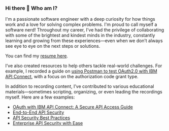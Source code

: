 ### Hi there 👋 Who am I?

I'm a passionate software engineer with a deep curiosity for how things work and a love for solving complex problems. I'm proud to call myself a software nerd! Throughout my career, I've had the privilege of collaborating with some of the brightest and kindest minds in the industry, constantly learning and growing from these experiences—even when we don’t always see eye to eye on the next steps or solutions.

You can find my [resume here](https://github.com/shiup/shiup/blob/main/resume.md).

I’ve also created resources to help others tackle real-world challenges. For example, I recorded a guide on [using Postman to test OAuth2.0 with IBM API Connect](https://www.youtube.com/watch?v=-Ha7OST5WvQ), with a focus on the authorization code grant type.

In addition to recording content, I’ve contributed to various educational materials—sometimes scripting, organizing, or even leading the recordings myself. Here are a few examples:
- [OAuth with IBM API Connect: A Secure API Access Guide](https://mediacenter.ibm.com/media/IBM+API+ConnectA+Secure+API+Access+with+OAuth/1_l6r8scy7)
- [End-to-End API Security](https://mediacenter.ibm.com/media/Secure+your+APIs+end-to-end/1_ucg6nms3)
- [API Security Best Practices](https://www.youtube.com/watch?v=taior9PNqQs)
- [Enterprise API Security with Ease](https://www.crowdcast.io/e/enterprise-api-security)


<!--
**shiup/shiup** is a ✨ _special_ ✨ repository because its `README.md` (this file) appears on your GitHub profile.

Here are some ideas to get you started:

- 🔭 I’m currently working on ...
- 🌱 I’m currently learning ...
- 👯 I’m looking to collaborate on ...
- 🤔 I’m looking for help with ...
- 💬 Ask me about ...
- 📫 How to reach me: ...
- 😄 Pronouns: ...
- ⚡ Fun fact: ...
-->
